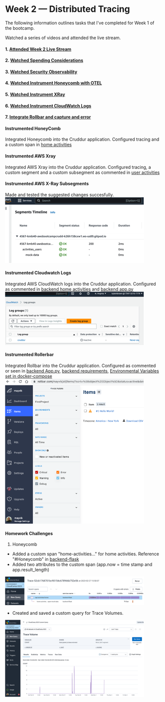 # Week 2 — Distributed Tracing

The following information outlines tasks that I've completed for Week 1 of the bootcamp.

Watched a series of videos and attended the live stream.
#### 1. [Attended Week 2 Live Stream]() 
#### 2. [Watched Spending Considerations](https://www.youtube.com/watch?v=2W3KeqCjtDY)
#### 3. [Watched Security Observability](https://www.youtube.com/watch?v=bOf4ITxAcXc&list=PLBfufR7vyJJ7k25byhRXJldB5AiwgNnWv&index=31)
#### 4. [Watched Instrument Honeycomb with OTEL](https://www.youtube.com/watch?v=2GD9xCzRId4&list=PLBfufR7vyJJ7k25byhRXJldB5AiwgNnWv&index=30)
#### 5. [Watched Instrument XRay](https://www.youtube.com/watch?v=n2DTsuBrD_A&list=PLBfufR7vyJJ7k25byhRXJldB5AiwgNnWv&index=32)
#### 6. [Watched Instrument CloudWatch Logs](https://www.youtube.com/watch?v=ipdFizZjOF4&list=PLBfufR7vyJJ7k25byhRXJldB5AiwgNnWv&index=33)
#### 7. [Integrate Rollbar and capture and error](https://www.youtube.com/watch?v=xMBDAb5SEU4&list=PLBfufR7vyJJ7k25byhRXJldB5AiwgNnWv&index=35)

#### Instrumented HoneyComb
Integrated Honeycomb into the Cruddur application. Configured tracing and a custom span in [home activities](https://github.com/kmb40/aws-bootcamp-cruddur-2023/blob/week-2/backend-flask/services/home_activities.py)

#### Instrumented AWS Xray
Integrated AWS Xray into the Cruddur application. Configured tracing, a custom segment and a custom subsegment as commented in [user activities](https://github.com/kmb40/aws-bootcamp-cruddur-2023/blob/week-2/backend-flask/services/user_activities.py)

#### Instrumented AWS X-Ray Subsegments
Made and tested the suggested changes succesfully. 
<img src="/assets/xray-subsegment.png" width="450"> 

#### Instrumented Cloudwatch Logs
Integrated AWS CloudWatch logs into the Cruddur application. Configured as commented in [backend home activities](https://github.com/kmb40/aws-bootcamp-cruddur-2023/blob/week-2/backend-flask/services/home_activities.py) and [backend app.py](https://github.com/kmb40/aws-bootcamp-cruddur-2023/blob/week-2/backend-flask/services/home_activities.py)
<img src="/assets/cloudwatch-logs.png" width="450" alt="cloudwatch">

#### Instrumented Rollerbar
Integrated Rollbar into the Cruddur application. Configured as commented or seen in [backend App.py](https://github.com/kmb40/aws-bootcamp-cruddur-2023/blob/week-2/backend-flask/requirements.txt), [backend requirements](https://github.com/kmb40/aws-bootcamp-cruddur-2023/blob/week-2/backend-flask/requirements.txt), [Environmental Variables set in docker-compose](https://github.com/kmb40/aws-bootcamp-cruddur-2023/blob/week-2/docker-compose.yml)   
<img src="/assets/rollbar.png" width="450" alt="rollbar">

#### Homework Challenges
1. Honeycomb
 - Added a custom span "home-activities..." for home activities. Reference "#Honeycomb" in [backend-flask](https://github.com/kmb40/aws-bootcamp-cruddur-2023/blob/week-2/backend-flask/services/home_activities.py)  
 - Added two attributes to the custom span (app.now = time stamp and app.result_length)  
<img src="/assets/honeycomb-custom-span.png" width="450" alt="honeycomb">   
  
 - Created and saved a custom query for Trace Volumes.   
<img src="/assets/honeycomb-custom-trace.png" width="450" alt="honeycomb-custom-trace">
